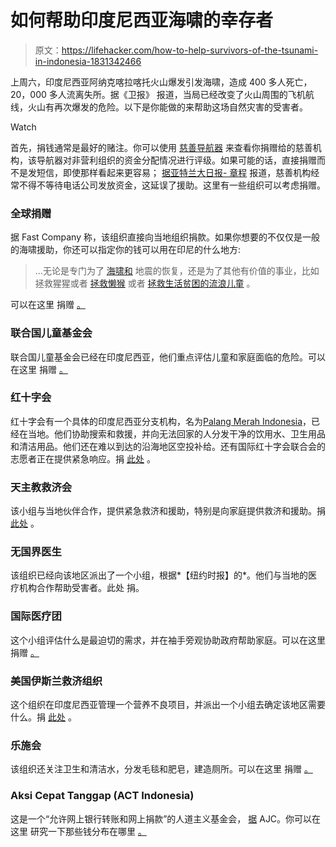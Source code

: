 # 如何帮助印度尼西亚海啸的幸存者

> 原文：<https://lifehacker.com/how-to-help-survivors-of-the-tsunami-in-indonesia-1831342466>

上周六，印度尼西亚阿纳克喀拉喀托火山爆发引发海啸，造成 400 多人死亡，20，000 多人流离失所。据《卫报》 报道，当局已经改变了火山周围的飞机航线，火山有再次爆发的危险。以下是你能做的来帮助这场自然灾害的受害者。

Watch

首先，捐钱通常是最好的赌注。你可以使用 [慈善导航器](https://www.charitynavigator.org/) 来查看你捐赠给的慈善机构，该导航器对非营利组织的资金分配情况进行评级。如果可能的话，直接捐赠而不是发短信，即使那样看起来更容易； [据亚特兰大日报- 章程](https://www.ajc.com/news/indonesia-tsunami-here-how-help-with-relief-efforts/2A4SWTFBn6OEytdgmeNOUL/) 报道，慈善机构经常不得不等待电话公司发放资金，这延误了援助。这里有一些组织可以考虑捐赠。

### **全球捐赠**

据 Fast Company 称，该组织直接向当地组织捐款。如果你想要的不仅仅是一般的海啸援助，你还可以指定你的钱可以用在印尼的什么地方:

> ...无论是专门为了 [海啸和](https://www.globalgiving.org/projects/indonesia-tsunami-relief-fund/) 地震的恢复，还是为了其他有价值的事业，比如拯救猩猩或者 [拯救懒猴](https://www.globalgiving.org/projects/we-kukang-sumatra-slow-loris-need-medical-devices/) 或者 [拯救生活贫困的流浪儿童](https://www.globalgiving.org/projects/save-street-children-from-a-life-of-poverty/) 。

可以在这里 捐赠 [。](https://www.globalgiving.org/projects/indonesia-earthquake-and-tsunami-relief-fund/?rf=homepage)

### **联合国儿童基金会**

联合国儿童基金会已经在印度尼西亚，他们重点评估儿童和家庭面临的危险。可以在这里 捐赠 [。](https://www.unicefusa.org/stories/rescue-and-relief-efforts-underway-after-tsunami-hits-indonesia/35302)

### **红十字会**

红十字会有一个具体的印度尼西亚分支机构，名为[Palang Merah Indonesia](http://donasi.pmi.or.id/)，已经在当地。他们协助搜索和救援，并向无法回家的人分发干净的饮用水、卫生用品和清洁用品。他们还在难以到达的沿海地区空投补给。还有国际红十字会联合会的志愿者正在提供紧急响应。捐 [此处](https://www.ifrc.org/en/donate-us/) 。

### **天主教救济会**

该小组与当地伙伴合作，提供紧急救济和援助，特别是向家庭提供救济和援助。捐 [此处](https://support.crs.org/donate/indonesia-tsunami) 。

### **无国界医生**

该组织已经向该地区派出了一个小组，根据*【纽约时报】的*。他们与当地的医疗机构合作帮助受害者。此处 捐。

### **国际医疗团**

这个小组评估什么是最迫切的需求，并在袖手旁观协助政府帮助家庭。可以在这里 捐赠 [。](https://give.internationalmedicalcorps.org/page/36087/donate/1?ea.tracking.id=DP~EINS~DPIHH1912)

### **美国伊斯兰救济组织**

这个组织在印度尼西亚管理一个营养不良项目，并派出一个小组去确定该地区需要什么。捐 [此处](https://secure.irusa.org/donate/donate-now?_ga=2.68649489.1826875729.1545617803-1442229712.1519874640) 。

### **乐施会**

该组织还关注卫生和清洁水，分发毛毯和肥皂，建造厕所。可以在这里 捐赠 [。](https://secure2.oxfamamerica.org/page/contribute/earthquake-and-tsunami-in-indonesia-donate-now) 

### **Aksi Cepat Tanggap (ACT Indonesia)**

这是一个“允许网上银行转账和网上捐款”的人道主义基金会， [据](https://www.ajc.com/news/indonesia-tsunami-here-how-help-with-relief-efforts/2A4SWTFBn6OEytdgmeNOUL/) AJC。你可以在这里 研究一下那些钱分布在哪里 [。](https://act.id/en)